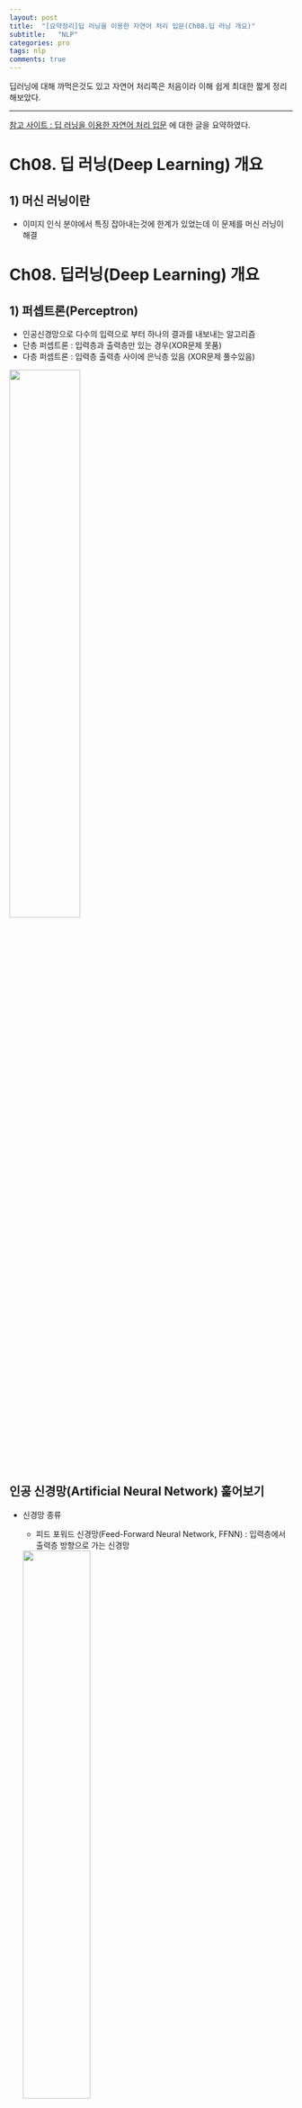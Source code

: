 ```yaml
---
layout: post
title:  "[요약정리]딥 러닝을 이용한 자연어 처리 입문(Ch08.딥 러닝 개요)"
subtitle:   "NLP"
categories: pro
tags: nlp
comments: true
---
```

딥러닝에 대해 까먹은것도 있고 자연어 처리쪽은 처음이라 이해 쉽게 최대한 짧게 정리해보았다.  

---

[참고 사이트 : 딥 러닝을 이용한 자연어 처리 입문](https://wikidocs.net/21669) 에 대한 글을 요약하였다. 

# Ch08. 딥 러닝(Deep Learning) 개요

## 1) 머신 러닝이란
- 이미지 인식 분야에서 특징 잡아내는것에 한계가 있었는데 이 문제를 머신 러닝이 해결

# Ch08. 딥러닝(Deep Learning) 개요

## 1) 퍼셉트론(Perceptron)
- 인공신경망으로 다수의 입력으로 부터 하나의 결과를 내보내는 알고리즘
- 단층 퍼셉트론 : 입력층과 출력층만 있는 경우(XOR문제 못품)
- 다층 퍼셉트론 : 입력층 출력층 사이에 은닉층 있음 (XOR문제 풀수있음)
<img src="https://wikidocs.net/images/page/24958/perceptron_4image.jpg" width="50%">

## 인공 신경망(Artificial Neural Network) 훑어보기
- 신경망 종류
    - 피드 포워드 신경망(Feed-Forward Neural Network, FFNN) : 입력층에서 출력층 방향으로 가는 신경망
    <img src="https://wikidocs.net/images/page/24987/mlp_final.PNG" width="50%"> 
    
    - 순환 신경망(Recurrent Neural Network, RNN) : 은닉층의 출력이 다른 은닉층으로 가는 신경망
    <img src="https://wikidocs.net/images/page/24987/rnn_final.PNG" width="50%"> 

- 전결합층(Fully-Connected Layer, FC, Dense Layer)
: 모든 뉴런이 이전 층의 모든 뉴런과 연결되어 있는 층을 전결합층이라고 한다. 밀집층이라고도 한다.

- 활성화 함수(Activation Function) : 출력값을 결정하는 함수
<img src="https://wikidocs.net/images/page/24987/activation_function_final.PNG" width="50%">

- 활성화 함수 특징 : 비선형 함수여야 한다. y = kx에서 k만 제곱한 꼴 밖에 안되니까

- 활성화 함수 종류
    - 계단 함수
    <img src="https://wikidocs.net/images/page/24987/step_function.PNG" width="50%">

    - 시그모이드 (기울기 소실 중요)
    : 역전파 과정에서 0에 가까운 기울기가 곱해지면 기울기 소실(Vanishing Gradient) 일어남
    그러므로 시그모이드 함수는 은닉층에 쓰지 않음
    <img src="https://wikidocs.net/images/page/60683/%EC%8B%9C%EA%B7%B8%EB%AA%A8%EC%9D%B4%EB%93%9C%ED%95%A8%EC%88%982.PNG" width="50%">
    <img src="https://wikidocs.net/images/page/60683/%EA%B8%B0%EC%9A%B8%EA%B8%B0_%EC%86%8C%EC%8B%A4.png" width="50%">

    - 하이퍼볼릭탄젠트 함수
    : y가 -1과 1 사이여서 반환값이 시그모이드 함수보다는 기울기 소실이 적은편
    <img src="https://wikidocs.net/images/page/60683/%ED%95%98%EC%9D%B4%ED%8D%BC%EB%B3%BC%EB%A6%AD%ED%83%84%EC%A0%A0%ED%8A%B8.PNG" width="50%">

    - 렐루 함수(ReLU)
    : 깊은 신경망에 잘 작동 / 연산이 필요없어서 속도 빠름 / 입력값이 음수면 기울기도 0이라 회생 불가(그래서 리키 렐루 씀)
    <img src="https://wikidocs.net/images/page/60683/%EB%A0%90%EB%A3%A8%ED%95%A8%EC%88%98.PNG" width="50%">

    - 리키 렐루(Leaky ReLU)
    : 입력값이 음수면 기울기도 0이라 회생 불가여서 씀
    <img src="https://wikidocs.net/images/page/60683/%EB%A6%AC%ED%82%A4%EB%A0%90%EB%A3%A8.PNG" width="50%">

    - 소프트맥스 함수(Softmax Function)
    : 은닉층에 ReLU쓰는게 일반적이지만 시그모이드나 소프트맥스 안쓰는것은 아님.
    분류 문제에서는 로지스틱 회귀와 소프트맥스 회귀를 출력층에 적용해서 사용
    <img src="https://wikidocs.net/images/page/60683/%EC%86%8C%ED%94%84%ED%8A%B8%EB%A7%A5%EC%8A%A4.PNG" width="50%">

## 3) 딥러닝의 학습방법
- 순전파(Foward Propagation) : 입력층에서 출력층 방향으로 가는 과정
- 손실 함수(Loss Function) : 실제값 예측값 차이
    - MSE : 오차제곱 평균
    - 크로스 엔트로피(Cross-Entropy)
- 옵티마이저(Optimizer) : 손실 함수 줄여가면서 학습하는데 배치(가중치 조정에 사용되는 데이터량)가 중요한 개념
    - 배치 경사 하강법(Batch Gradient Descent) : 한번에 에포크에 모든 매개변수 업데이트 한번 수행(오래걸림)
    - 확률적 경사 하강법(Stochastic Gradient Descent, SGD) : 랜덤으로 적은 데이터 사용
    <img src="https://wikidocs.net/images/page/24987/%EA%B2%BD%EC%82%AC%ED%95%98%EA%B0%95%EB%B2%95SGD.PNG" width="50%">
    - 미니 배치 경사 하강법(Mini-Batch Gradient Descent) : 정해진 양에 대해서만 사용
    - 모멘텀(Momentum) : 공 떨어질때 관성의 힘으로 다른 언덕을 넘는 느낌
    <img src="https://wikidocs.net/images/page/24987/%EB%A1%9C%EC%BB%AC%EB%AF%B8%EB%8B%88%EB%A9%88.PNG" width="50%">
    - 아다그라드(Adagrad) : 변화가 많은 매개변수는 학습률 작게하고 변화가 적은 매개변수는 학습률 높게 설정
    - 알엠에스프롭(RMSprop) : 아다그라드가 학습률이 너무 지나치게 떨어지는 거 막음
    - 아담(Adam) : 알엠에스프롭하고 모멘텀 합친듯한 방법

- 에포크와 배치 크기, 이터레이션
    - 에포크 : 순전파 갔다가 역전파 한번 간 그 상태
    - 배치 : 부분 집합안에 수
    - 이터레이션 : 1에포크 끝낼때 필요한 배치의 수 (부분 집합의 수)

<img src="https://wikidocs.net/images/page/36033/batchandepochiteration.PNG" width="50%">

- 역전파 : 옵티마이저로 가중치 업데이트

## 4) 과적합(Overfiitting)을 막는 방법
- 데이터 수 늘리기
- 모델 복잡도 줄이기
- 가중치 규제(Regularization) 적용 : λ는 규제의 강도 하이퍼파라미터로 이게 크면 규제를 위해 항들을 작게 만드는 게 우선적이라고 보면됨. (기존 비용함수+가중치규제 식이라고 보면됨)
    - L1 규제 : 가중치들의 절대값 합계를 비용 함수에 추가
    - L2 규제 : 가중치들의 제곱 합계를 비용 함수에 추가
- 드롭아웃(Dropout) : 신경망 일부를 사용하지 않는 방법. 0.5면 절반을 안쓴다는 얘기, 신경망 학습에만 쓰고 예측시에는 사용하지 않는것이 일반적

## 5) 기울기 소실(Gradient Vanishing)과 폭주(Exploding)
: 역전파에서 기울기가 작아지는 형태 혹은 너무 커서 발산되는 형태가 있을것임

- 기울기 소실 폭주 막는법
    - ReLU 사용하기
    - 그래디언트 클리핑(Gradient Clipping) : 기울기 폭주 막기위해 임계값을 정해놓음. RNN에서 유용
    - 가중치 초기화(Weight initialization) : 초기값을 무엇으로 설정하느냐에 따라 모델 훈련이 달라짐
        - 세이비어 초기화(Xavier Initialization) : 이전층 뉴런 개수와 다음층 뉴런 개수로 계산
        - He 초기화(He initialization) : 이전층 뉴런 개수만으로 계산
    - 배치 정규화(Batch Normalization)
        - 내부 공변량 변화(Internal Covariate Shift) : 층마다 입력 데이터 분포가 달라짐
        - 배치 정규화(Batch Normalization) : 배치 단위로 정규화
        - 배치 정규화의 한계 : 미니 배치 크기에 의존적(배치크기 1로하면 분산 0), RNN 적용 힘듬(시점 마다 다른 통계치를 가져서)
    - 층 정규화 : 배치 정규화는 하나의 피쳐에 대한 데이터를 정규화 한다면 층 정규화는 obs당 정규화

## 6) 케라스 훑어보기 (순서)
1. 전처리
    - 단어 토큰화
    - 패딩해서 길이 맞추기
2. 워드 임베딩 : 저차원 임베딩 벡터로 만든다. 원핫벡터는 너무 고차원이니까 
3. 모델링 : 모델 층 쌓는다. 활성화함수(ex. sigmoid)을 고른다.
4. 컴파일과 훈련
    - 컴파일 : 손실함수(ex.MSE), 최적화 방법(손실함수 줄여가는 방법 ex.rmsprop), 메트릭함수(ex.acc정확도) 선택해서 
    - 훈련 : 에포크와 배치 사이즈 정하기, 검증 데이터를 따로 할지 or 트레인데이터에서 떼어 올지 선택, verbose = 사용해서 훈련 진행바 보여줄지 등등
5. 평가(Evaluation)와 예측(Prediction)
    - 평가 : evaluate()로 정확도 평가
    - 예측 : predict()로 예측
6. 모델의 저장과 로드
    - 저장 : save()로 신경망 모델을 hdf5파일에 저장
    - 로드 : load()로 모델 불러오기
7. 함수형 API(functional API)
    - 복잡한 모델을 설계하려면 써야됨
    - 입력데이터 크기를 인자로 입력층에 정의해줘야하는게 이전 케라스 방법(sequential API)과 다른점

## 7) 다층 퍼셉트론(MultiLayer Perceptron, MLP)으로 텍스트 분류하기
- 피드 포워드 신경망이 가장 기본적인 형태

## 8) 피드 포워드 신경망 언어 모델(Neural Network Language Model, NNLM)
- 기존의 N-gram 언어 모델의 한계가 있었음
- 단어의 의미적 유사성 : 워드 임베딩으로 단어간 유사도 반영한 벡터를 만듬
- 수많은 문장에서의 유사한 목적으로 사용되는 단어들은 결국 유사한 임베딩 벡터값을 얻게됨. 그래서 훈련이 끝나면 다음 단어 예측 과정에서도 훈련 코퍼스에 없었던 단어 스퀀스라고 하더라도 다음 단어 선택 가능 
- 이점 : 밀집벡터(dense vector)를 사용해서 단어 유사도를 표현할 수 있었고, 더 이상 모든 n-gram을 저장할 필요가 없어서 저장 공간 이점을 가짐
- 한계 : NNLM도 n-gram과 마찬가지로 정해진 n개의 단어만 참고, 문장길이가 다 달라서 처리 필요
